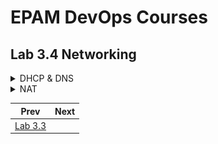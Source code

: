 <h1>EPAM DevOps Courses</h1>
<h2>Lab 3.4 Networking</h2>

<details><summary>DHCP & DNS</summary><br>
<img src=t3.4_dhcp.png>
<img src=t3.4_dns.png>
<img src=t3.4_dhcp_dns.png>
</details>
<details><summary>NAT</summary><br>
<img src=t3.4_nat.png>
</details>

|Prev|Next|
|----|----|
|<a href=../task3.3/readme.md>Lab 3.3</a>||
